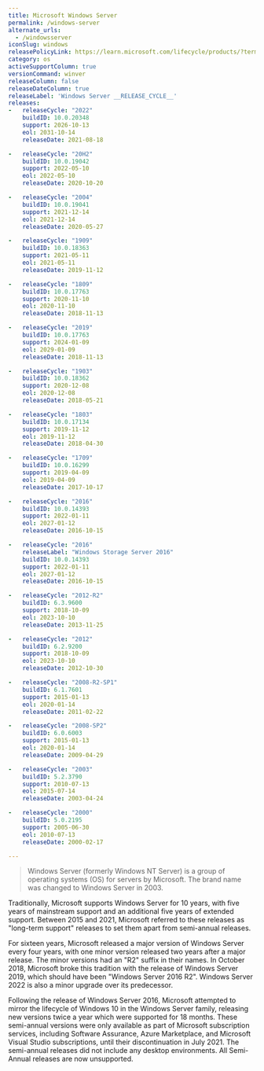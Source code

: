 ```yaml
---
title: Microsoft Windows Server
permalink: /windows-server
alternate_urls:
  - /windowsserver
iconSlug: windows
releasePolicyLink: https://learn.microsoft.com/lifecycle/products/?terms=Windows%20Server
category: os
activeSupportColumn: true
versionCommand: winver
releaseColumn: false
releaseDateColumn: true
releaseLabel: 'Windows Server __RELEASE_CYCLE__'
releases:
-   releaseCycle: "2022"
    buildID: 10.0.20348
    support: 2026-10-13
    eol: 2031-10-14
    releaseDate: 2021-08-18

-   releaseCycle: "20H2"
    buildID: 10.0.19042
    support: 2022-05-10
    eol: 2022-05-10
    releaseDate: 2020-10-20

-   releaseCycle: "2004"
    buildID: 10.0.19041
    support: 2021-12-14
    eol: 2021-12-14
    releaseDate: 2020-05-27

-   releaseCycle: "1909"
    buildID: 10.0.18363
    support: 2021-05-11
    eol: 2021-05-11
    releaseDate: 2019-11-12

-   releaseCycle: "1809"
    buildID: 10.0.17763
    support: 2020-11-10
    eol: 2020-11-10
    releaseDate: 2018-11-13

-   releaseCycle: "2019"
    buildID: 10.0.17763
    support: 2024-01-09
    eol: 2029-01-09
    releaseDate: 2018-11-13

-   releaseCycle: "1903"
    buildID: 10.0.18362
    support: 2020-12-08
    eol: 2020-12-08
    releaseDate: 2018-05-21

-   releaseCycle: "1803"
    buildID: 10.0.17134
    support: 2019-11-12
    eol: 2019-11-12
    releaseDate: 2018-04-30

-   releaseCycle: "1709"
    buildID: 10.0.16299
    support: 2019-04-09
    eol: 2019-04-09
    releaseDate: 2017-10-17

-   releaseCycle: "2016"
    buildID: 10.0.14393
    support: 2022-01-11
    eol: 2027-01-12
    releaseDate: 2016-10-15

-   releaseCycle: "2016"
    releaseLabel: "Windows Storage Server 2016"
    buildID: 10.0.14393
    support: 2022-01-11
    eol: 2027-01-12
    releaseDate: 2016-10-15

-   releaseCycle: "2012-R2"
    buildID: 6.3.9600
    support: 2018-10-09
    eol: 2023-10-10
    releaseDate: 2013-11-25

-   releaseCycle: "2012"
    buildID: 6.2.9200
    support: 2018-10-09
    eol: 2023-10-10
    releaseDate: 2012-10-30

-   releaseCycle: "2008-R2-SP1"
    buildID: 6.1.7601
    support: 2015-01-13
    eol: 2020-01-14
    releaseDate: 2011-02-22

-   releaseCycle: "2008-SP2"
    buildID: 6.0.6003
    support: 2015-01-13
    eol: 2020-01-14
    releaseDate: 2009-04-29

-   releaseCycle: "2003"
    buildID: 5.2.3790
    support: 2010-07-13
    eol: 2015-07-14
    releaseDate: 2003-04-24

-   releaseCycle: "2000"
    buildID: 5.0.2195
    support: 2005-06-30
    eol: 2010-07-13
    releaseDate: 2000-02-17

---
```


> Windows Server (formerly Windows NT Server) is a group of operating systems (OS) for servers by Microsoft. The brand name was changed to Windows Server in 2003.

Traditionally, Microsoft supports Windows Server for 10 years, with five years of mainstream support and an additional five years of extended support. Between 2015 and 2021, Microsoft referred to these releases as "long-term support" releases to set them apart from semi-annual releases.

For sixteen years, Microsoft released a major version of Windows Server every four years, with one minor version released two years after a major release. The minor versions had an "R2" suffix in their names. In October 2018, Microsoft broke this tradition with the release of Windows Server 2019, which should have been "Windows Server 2016 R2". Windows Server 2022 is also a minor upgrade over its predecessor.

Following the release of Windows Server 2016, Microsoft attempted to mirror the lifecycle of Windows 10 in the Windows Server family, releasing new versions twice a year which were supported for 18 months. These semi-annual versions were only available as part of Microsoft subscription services, including Software Assurance, Azure Marketplace, and Microsoft Visual Studio subscriptions, until their discontinuation in July 2021. The semi-annual releases did not include any desktop environments. All Semi-Annual releases are now unsupported.
